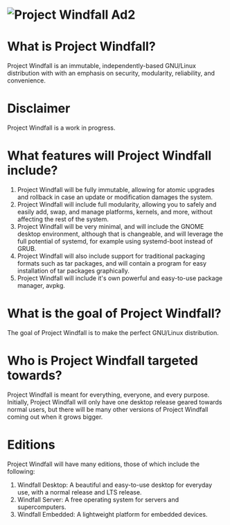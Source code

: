 # ![Project Windfall Ad2](https://github.com/PenguinByte-Projects/Project-Windfall/assets/90986945/47eebfb6-4880-445f-bcc5-27098ab1ec54)
# What is Project Windfall?
Project Windfall is an immutable, independently-based GNU/Linux distribution with with an emphasis on security, modularity, reliability, and convenience.

# Disclaimer
Project Windfall is a work in progress.

# What features will Project Windfall include?
1. Project Windfall will be fully immutable, allowing for atomic upgrades and rollback in case an update or modification damages the system.
2. Project Windfall will include full modularity, allowing you to safely and easily add, swap, and manage platforms, kernels, and more, without affecting the rest of the system.
3. Project Windfall will be very minimal, and will include the GNOME desktop environment, although that is changeable, and will leverage the full potential of systemd, for example using systemd-boot instead of GRUB.
4. Project Windfall will also include support for traditional packaging formats such as tar packages, and will contain a program for easy installation of tar packages graphically.
5. Project Windfall will include it's own powerful and easy-to-use package manager, avpkg.

# What is the goal of Project Windfall?
The goal of Project Windfall is to make the perfect GNU/Linux distribution.

# Who is Project Windfall targeted towards?
Project Windfall is meant for everything, everyone, and every purpose. Initially, Project Windfall will only have one desktop release geared towards normal users, but there will be many other versions of Project Windfall coming out when it grows bigger.

# Editions
Project Windfall will have many editions, those of which include the following:
1. Windfall Desktop: A beautiful and easy-to-use desktop for everyday use, with a normal release and LTS release.
2. Windfall Server: A free operating system for servers and supercomputers.
3. Windfall Embedded: A lightweight platform for embedded devices.
